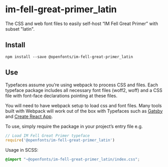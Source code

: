 
# im-fell-great-primer_latin

The CSS and web font files to easily self-host “IM Fell Great Primer” with subset "latin".

## Install

`npm install --save @openfonts/im-fell-great-primer_latin`

## Use

Typefaces assume you’re using webpack to process CSS and files. Each typeface
package includes all necessary font files (woff2, woff) and a CSS file with
font-face declarations pointing at these files.

You will need to have webpack setup to load css and font files. Many tools built
with Webpack will work out of the box with Typefaces such as [Gatsby](https://github.com/gatsbyjs/gatsby)
and [Create React App](https://github.com/facebookincubator/create-react-app).

To use, simply require the package in your project’s entry file e.g.

```javascript
// Load IM Fell Great Primer typeface
require('@openfonts/im-fell-great-primer_latin')
```

Usage in SCSS:
```scss
@import "~@openfonts/im-fell-great-primer_latin/index.css";
```
